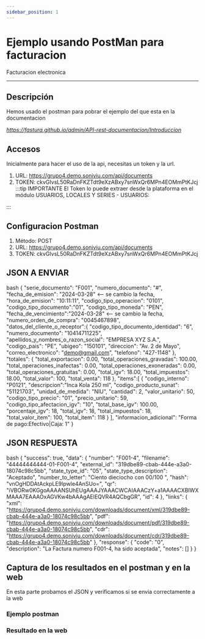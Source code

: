 ```yaml
---
sidebar_position: 1
---
```


# Ejemplo usando PostMan para facturacion

Facturacion electronica

 --------
## Descripción
 Hemos usado el postman para pobrar el ejemplo del que esta en la documentacion

*https://fastura.github.io/admin/API-rest-documentacion/Introduccion*
## Accesos
Inicialmente para hacer el uso de la api, necesitas un token y la url.

1. URL: https://grupo4.demo.soniviu.com/api/documents
2. TOKEN: ckvGIvsL50RaDnFKZTdt9eXzABxy7snWxQr6MPn4EOMmPtKJcj
:::tip IMPORTANTE
El Token lo puede extraer desde la plataforma en el módulo USUARIOS, LOCALES Y SERIES - USUARIOS:


:::
## Configuracion Postman


1. Método: POST
2. URL: https://grupo4.demo.soniviu.com/api/documents
3. TOKEN: ckvGIvsL50RaDnFKZTdt9eXzABxy7snWxQr6MPn4EOMmPtKJcj

## JSON A ENVIAR
bash
{
  "serie_documento": "F001",
  "numero_documento": "#",
  "fecha_de_emision": "2024-03-28" <-- se cambio la fecha,
  "hora_de_emision": "10:11:11",
  "codigo_tipo_operacion": "0101",
  "codigo_tipo_documento":"01",
  "codigo_tipo_moneda": "PEN",
  "fecha_de_vencimiento":"2024-03-28" <-- se cambio la fecha,
  "numero_orden_de_compra": "0045467898", 
  "datos_del_cliente_o_receptor":{
    "codigo_tipo_documento_identidad": "6",
    "numero_documento": "10414711225",
    "apellidos_y_nombres_o_razon_social": "EMPRESA XYZ S.A.",
    "codigo_pais": "PE",
    "ubigeo": "150101",
    "direccion": "Av. 2 de Mayo",
    "correo_electronico": "demo@gmail.com",
    "telefono": "427-1148"
  },
  "totales": {
    "total_exportacion": 0.00,
    "total_operaciones_gravadas": 100.00,
    "total_operaciones_inafectas": 0.00,
    "total_operaciones_exoneradas": 0.00,
    "total_operaciones_gratuitas": 0.00,
    "total_igv": 18.00,
    "total_impuestos": 18.00,
    "total_valor": 100,
    "total_venta": 118
  },
  "items":[
    {
      "codigo_interno": "P0121",
      "descripcion":"Inca Kola 250 ml",
      "codigo_producto_sunat": "51121703",
      "unidad_de_medida": "NIU",
      "cantidad": 2,
      "valor_unitario": 50,
      "codigo_tipo_precio": "01",
      "precio_unitario": 59,
      "codigo_tipo_afectacion_igv": "10",
      "total_base_igv": 100.00,
      "porcentaje_igv": 18,
      "total_igv": 18,
      "total_impuestos": 18,
      "total_valor_item": 100,
      "total_item": 118
    }
  ],
  "informacion_adicional": "Forma de pago:Efectivo|Caja: 1"
}

## JSON RESPUESTA

bash
{
    "success": true,
    "data": {
        "number": "F001-4",
        "filename": "44444444444-01-F001-4",
        "external_id": "319dbe89-cbab-444e-a3a0-18074c98c5bb",
        "state_type_id": "05",
        "state_type_description": "Aceptado",
        "number_to_letter": "Ciento dieciocho  con 00/100 ",
        "hash": "vnOgHDDAtAckpLE9Ipwle4AnSUo=",
        "qr": "iVBORw0KGgoAAAANSUhEUgAAAJYAAACWCAIAAACzY+a1AAAACXBIWXMAAA7EAAAOxAGVKw4bAAAgAElEQVR4AQCbgGR",
        "id": 4
    },
    "links": {
        "xml": "https://grupo4.demo.soniviu.com/downloads/document/xml/319dbe89-cbab-444e-a3a0-18074c98c5bb",
        "pdf": "https://grupo4.demo.soniviu.com/downloads/document/pdf/319dbe89-cbab-444e-a3a0-18074c98c5bb",
        "cdr": "https://grupo4.demo.soniviu.com/downloads/document/cdr/319dbe89-cbab-444e-a3a0-18074c98c5bb"
    },
    "response": {
        "code": "0",
        "description": "La Factura numero F001-4, ha sido aceptada",
        "notes": []
    }
}

## Captura de los resultados en el postman y en la web
En esta parte probamos el JSON y verificamos si se envia correctamente a la web

### Ejemplo postman 


### Resultado en la web